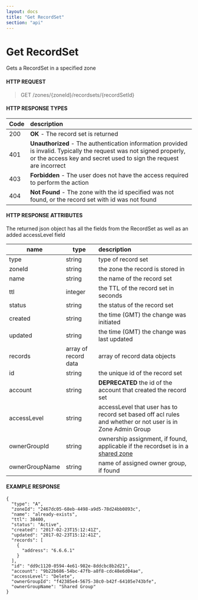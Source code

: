 ```yaml
---
layout: docs
title: "Get RecordSet"
section: "api"
---
```


# Get RecordSet

Gets a RecordSet in a specified zone

#### HTTP REQUEST

> GET /zones/{zoneId}/recordsets/{recordSetId}

#### HTTP RESPONSE TYPES

Code          | description |
 ------------ | :---------- |
200           | **OK** - The record set is returned |
401           | **Unauthorized** - The authentication information provided is invalid.  Typically the request was not signed properly, or the access key and secret used to sign the request are incorrect |
403           | **Forbidden** - The user does not have the access required to perform the action |
404           | **Not Found** -  The zone with the id specified was not found, or the record set with id was not found |

#### HTTP RESPONSE ATTRIBUTES
The returned json object has all the fields from the RecordSet as well as an added accessLevel field

name          | type          | description |
 ------------ | ------------- | :---------- |
type          | string        | type of record set |
zoneId        | string        | the zone the record is stored in |
name          | string        | the name of the record set |
ttl           | integer       | the TTL of the record set in seconds |
status        | string        | the status of the record set |
created       | string        | the time (GMT) the change was initiated |
updated       | string        | the time (GMT) the change was last updated |
records       | array of record data | array of record data objects |
id            | string        | the unique id of the record set |
account       | string        | **DEPRECATED** the id of the account that created the record set |
accessLevel   | string        | accessLevel that user has to record set based off acl rules and whether or not user is in Zone Admin Group |
ownerGroupId  | string        | ownership assignment, if found, applicable if the recordset is in a [shared zone](../api/zone-model#shared-zones) |
ownerGroupName   | string        | name of assigned owner group, if found |

#### EXAMPLE RESPONSE

```
{
  "type": "A",
  "zoneId": "2467dc05-68eb-4498-a9d5-78d24bb0893c",
  "name": "already-exists",
  "ttl": 38400,
  "status": "Active",
  "created": "2017-02-23T15:12:41Z",
  "updated": "2017-02-23T15:12:41Z",
  "records": [
    {
      "address": "6.6.6.1"
    }
  ],
  "id": "dd9c1120-0594-4e61-982e-8ddcbc8b2d21",
  "account": "9b22b686-54bc-47fb-a8f8-cdc48e6d04ae",
  "accessLevel": "Delete",
  "ownerGroupId": "f42385e4-5675-38c0-b42f-64105e743bfe",
  "ownerGroupName": "Shared Group"
}
```
